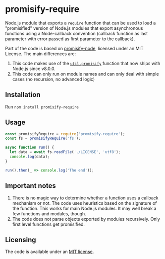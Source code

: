 # promisify-require

Node.js module that exports a `require` function that can be used to load a "promisified" version of Node.js modules that export asynchronous functions using a Node-callback convention (callback function as last parameter with error passed as first parameter to the callback).

Part of the code is based on [promisify-node](https://github.com/nodegit/promisify-node#promisify-node), licensed under an MIT License. The main differences are:

1. This code makes use of the [`util.promisify`](https://nodejs.org/api/util.html#util_util_promisify_original) function that now ships with Node.js since v8.0.0.
2. This code can only run on module names and can only deal with simple cases (no recursion, no advanced logic)

## Installation

Run `npm install promisify-require`

## Usage

```js
const promisifyRequire = require('promisify-require');
const fs = promisifyRequire('fs');

async function run() {
  let data = await fs.readFile('./LICENSE', 'utf8');
  console.log(data);
}

run().then(_ => console.log('The end'));
```

## Important notes

1. There is no magic way to determine whether a function uses a callback mechanism or not. The code uses heuristics based on the signature of the function. This works for main Node.js modules. It may well break a few functions and modules, though.
2. The code does not parse objects exported by modules recursively. Only first level functions get promisified.

## Licensing

The code is available under an [MIT license](LICENSE).
